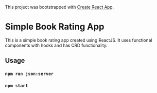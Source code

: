 This project was bootstrapped with [Create React App](https://github.com/facebook/create-react-app).

# Simple Book Rating App

This is a simple book rating app created using ReactJS. It uses functional components with hooks and has CRD functionality.

## Usage

### `npm run json:server`
### `npm start`

